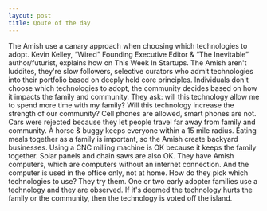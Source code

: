 ```yaml
---
layout: post
title: Qoute of the day
---
```


The Amish use a canary approach when choosing which technologies to adopt. Kevin Kelley, “Wired” Founding Executive Editor & “The Inevitable” author/futurist, explains how on This Week In Startups. The Amish aren't luddites, they're slow followers, selective curators who admit technologies into their portfolio based on deeply held core principles. Individuals don't choose which technologies to adopt, the community decides based on how it impacts the family and community. They ask: will this technology allow me to spend more time with my family? Will this technology increase the strength of our community? Cell phones are allowed, smart phones are not. Cars were rejected because they let people travel far away from family and community. A horse & buggy keeps everyone within a 15 mile radius. Eating meals together as a family is important, so the Amish create backyard businesses. Using a CNC milling machine is OK because it keeps the family together. Solar panels and chain saws are also OK. They have Amish computers, which are computers without an internet connection. And the computer is used in the office only, not at home. How do they pick which technologies to use? They try them. One or two early adopter families use a technology and they are observed. If it's deemed the technology hurts the family or the community, then the technology is voted off the island.